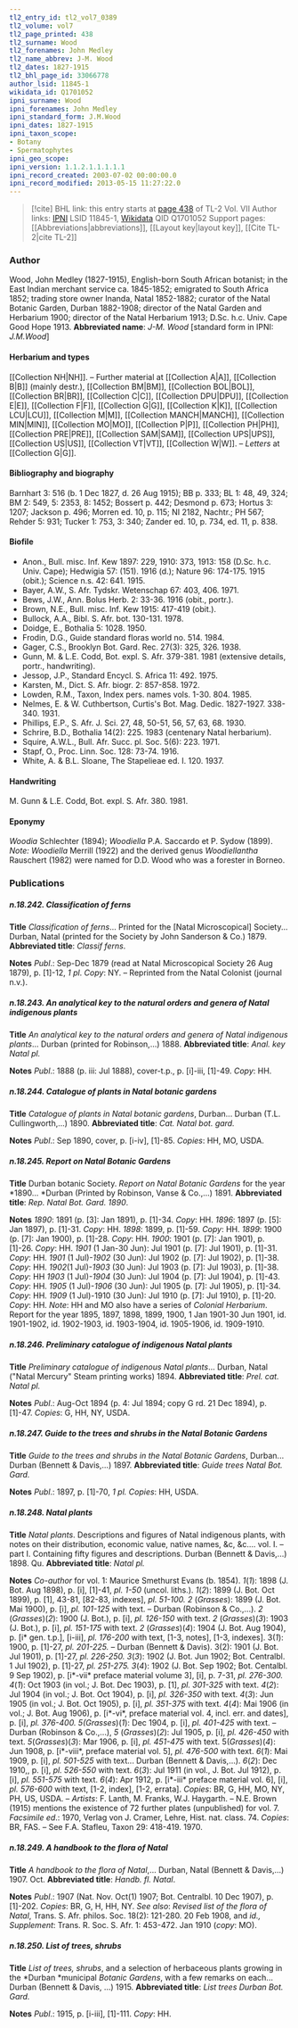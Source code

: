 ```yaml
---
tl2_entry_id: tl2_vol7_0389
tl2_volume: vol7
tl2_page_printed: 438
tl2_surname: Wood
tl2_forenames: John Medley
tl2_name_abbrev: J-M. Wood
tl2_dates: 1827-1915
tl2_bhl_page_id: 33066778
author_lsid: 11845-1
wikidata_id: Q1701052
ipni_surname: Wood
ipni_forenames: John Medley
ipni_standard_form: J.M.Wood
ipni_dates: 1827-1915
ipni_taxon_scope: 
- Botany
- Spermatophytes
ipni_geo_scope: 
ipni_version: 1.1.2.1.1.1.1.1
ipni_record_created: 2003-07-02 00:00:00.0
ipni_record_modified: 2013-05-15 11:27:22.0
---
```


> [!cite] BHL link: this entry starts at [page 438](https://www.biodiversitylibrary.org/page/33066778) of TL-2 Vol. VII
> Author links: [IPNI](https://www.ipni.org/a/11845-1) LSID 11845-1, [Wikidata](https://www.wikidata.org/wiki/Q1701052) QID Q1701052
> Support pages: [[Abbreviations|abbreviations]], [[Layout key|layout key]], [[Cite TL-2|cite TL-2]]

### Author

Wood, John Medley (1827-1915), English-born South African botanist; in the East Indian merchant service ca. 1845-1852; emigrated to South Africa 1852; trading store owner Inanda, Natal 1852-1882; curator of the Natal Botanic Garden, Durban 1882-1908; director of the Natal Garden and Herbarium 1900; director of the Natal Herbarium 1913; D.Sc. h.c. Univ. Cape Good Hope 1913. 
**Abbreviated name**: *J-M. Wood* \[standard form in IPNI: *J.M.Wood*\]

#### Herbarium and types

[[Collection NH|NH]]. – Further material at [[Collection A|A]], [[Collection B|B]] (mainly destr.), [[Collection BM|BM]], [[Collection BOL|BOL]], [[Collection BR|BR]], [[Collection C|C]], [[Collection DPU|DPU]], [[Collection E|E]], [[Collection F|F]], [[Collection G|G]], [[Collection K|K]], [[Collection LCU|LCU]], [[Collection M|M]], [[Collection MANCH|MANCH]], [[Collection MIN|MIN]], [[Collection MO|MO]], [[Collection P|P]], [[Collection PH|PH]], [[Collection PRE|PRE]], [[Collection SAM|SAM]], [[Collection UPS|UPS]], [[Collection US|US]], [[Collection VT|VT]], [[Collection W|W]]. – *Letters* at [[Collection G|G]].

#### Bibliography and biography

Barnhart 3: 516 (b. 1 Dec 1827, d. 26 Aug 1915); BB p. 333; BL 1: 48, 49, 324; BM 2: 549, 5: 2353, 8: 1452; Bossert p. 442; Desmond p. 673; Hortus 3: 1207; Jackson p. 496; Morren ed. 10, p. 115; NI 2182, Nachtr.; PH 567; Rehder 5: 931; Tucker 1: 753, 3: 340; Zander ed. 10, p. 734, ed. 11, p. 838.

#### Biofile

- Anon., Bull. misc. Inf. Kew 1897: 229, 1910: 373, 1913: 158 (D.Sc. h.c. Univ. Cape); Hedwigia 57: (151). 1916 (d.); Nature 96: 174-175. 1915 (obit.); Science n.s. 42: 641. 1915.
- Bayer, A.W., S. Afr. Tydskr. Wetenschap 67: 403, 406. 1971.
- Bews, J.W., Ann. Bolus Herb. 2: 33-36. 1916 (obit., portr.).
- Brown, N.E., Bull. misc. Inf. Kew 1915: 417-419 (obit.).
- Bullock, A.A., Bibl. S. Afr. bot. 130-131. 1978.
- Doidge, E., Bothalia 5: 1028. 1950.
- Frodin, D.G., Guide standard floras world no. 514. 1984.
- Gager, C.S., Brooklyn Bot. Gard. Rec. 27(3): 325, 326. 1938.
- Gunn, M. & L.E. Codd, Bot. expl. S. Afr. 379-381. 1981 (extensive details, portr., handwriting).
- Jessop, J.P., Standard Encycl. S. Africa 11: 492. 1975.
- Karsten, M., Dict. S. Afr. biogr. 2: 857-858. 1972.
- Lowden, R.M., Taxon, Index pers. names vols. 1-30. 804. 1985.
- Nelmes, E. & W. Cuthbertson, Curtis's Bot. Mag. Dedic. 1827-1927. 338-340. 1931.
- Phillips, E.P., S. Afr. J. Sci. 27, 48, 50-51, 56, 57, 63, 68. 1930.
- Schrire, B.D., Bothalia 14(2): 225. 1983 (centenary Natal herbarium).
- Squire, A.W.L., Bull. Afr. Succ. pl. Soc. 5(6): 223. 1971.
- Stapf, O., Proc. Linn. Soc. 128: 73-74. 1916.
- White, A. & B.L. Sloane, The Stapelieae ed. I. 120. 1937.

#### Handwriting

M. Gunn & L.E. Codd, Bot. expl. S. Afr. 380. 1981.

#### Eponymy

*Woodia* Schlechter (1894); *Woodiella* P.A. Saccardo et P. Sydow (1899). *Note: Woodiella* Merrill (1922) and the derived genus *Woodiellantha* Rauschert (1982) were named for D.D. Wood who was a forester in Borneo.

### Publications

##### n.18.242. Classification of ferns

**Title**
*Classification of ferns*... Printed for the \[Natal Microscopical\] Society... Durban, Natal (printed for the Society by John Sanderson & Co.) 1879.
**Abbreviated title**: *Classif ferns*.

**Notes**
*Publ*.: Sep-Dec 1879 (read at Natal Microscopical Society 26 Aug 1879), p. \[1\]-12, *1 pl*.
*Copy*: NY. – Reprinted from the Natal Colonist (journal n.v.).

##### n.18.243. An analytical key to the natural orders and genera of Natal indigenous plants

**Title**
*An analytical key to the natural orders and genera of Natal indigenous plants*... Durban (printed for Robinson,...) 1888.
**Abbreviated title**: *Anal. key Natal pl.*

**Notes**
*Publ*.: 1888 (p. iii: Jul 1888), cover-t.p., p. \[i\]-iii, \[1\]-49. *Copy*: HH.

##### n.18.244. Catalogue of plants in Natal botanic gardens

**Title**
*Catalogue of plants in Natal botanic gardens*, Durban... Durban (T.L. Cullingworth,...) 1890.
**Abbreviated title**: *Cat. Natal bot. gard.*

**Notes**
*Publ*.: Sep 1890, cover, p. \[i-iv\], \[1\]-85. *Copies*: HH, MO, USDA.

##### n.18.245. Report on Natal Botanic Gardens

**Title**
Durban botanic Society. *Report on Natal Botanic Gardens* for the year *1890... *Durban (Printed by Robinson, Vanse & Co.,...) 1891.
**Abbreviated title**: *Rep. Natal Bot. Gard. 1890*.

**Notes**
*1890*: 1891 (p. \[3\]: Jan 1891), p. \[1\]-34. *Copy*: HH.
*1896*: 1897 (p. \[5\]: Jan 1897), p. \[1\]-31. *Copy*: HH.
*1898*: 1899, p. \[1\]-59. *Copy*: HH.
*1899*: 1900 (p. \[7\]: Jan 1900), p. \[1\]-28. *Copy*: HH.
*1900*: 1901 (p. \[7\]: Jan 1901), p. \[1\]-26. *Copy*: HH.
*1901* (1 Jan-30 Jun): Jul 1901 (p. \[7\]: Jul 1901), p. \[1\]-31. *Copy*: HH.
*1901* (1 Jul)-*1902* (30 Jun): Jul 1902 (p. \[7\]: Jul 1902), p. \[1\]-38. *Copy*: HH.
*1902*(1 Jul)-*1903* (30 Jun): Jul 1903 (p. \[7\]: Jul 1903), p. \[1\]-38. *Copy*: HH *1903* (1 JuI)-*1904* (30 Jun): Jul 1904 (p. \[7\]: Jul 1904), p. \[1\]-43. *Copy*: HH.
*1905* (1 Jul)-*1906* (30 Jun): Jul 1905 (p. \[7\]: Jul 1905), p. \[1\]-34. *Copy*: HH.
*1909* (1 Jul)-1910 (30 Jun): Jul 1910 (p. \[7\]: Jul 1910), p. \[1\]-20. *Copy*: HH.
*Note*: HH and MO also have a series of *Colonial Herbarium*. Report for the year 1895, 1897, 1898, 1899, 1900, 1 Jan 1901-30 Jun 1901, id. 1901-1902, id. 1902-1903, id. 1903-1904, id. 1905-1906, id. 1909-1910.

##### n.18.246. Preliminary catalogue of indigenous Natal plants

**Title**
*Preliminary catalogue of indigenous Natal plants*... Durban, Natal ("Natal Mercury" Steam printing works) 1894.
**Abbreviated title**: *Prel. cat. Natal pl.*

**Notes**
*Publ*.: Aug-Oct 1894 (p. 4: Jul 1894; copy G rd. 21 Dec 1894), p. \[1\]-47. *Copies*: G, HH, NY, USDA.

##### n.18.247. Guide to the trees and shrubs in the Natal Botanic Gardens

**Title**
*Guide to the trees and shrubs in the Natal Botanic Gardens*, Durban... Durban (Bennett & Davis,...) 1897.
**Abbreviated title**: *Guide trees Natal Bot. Gard.*

**Notes**
*Publ*.: 1897, p. \[1\]-70, *1 pl. Copies*: HH, USDA.

##### n.18.248. Natal plants

**Title**
*Natal plants*. Descriptions and figures of Natal indigenous plants, with notes on their distribution, economic value, native names, &c, &c.... vol. I. – part I. Containing fifty figures and descriptions. Durban (Bennett & Davis,...) 1898. Qu.
**Abbreviated title**: *Natal pl.*

**Notes**
*Co-author* for vol. 1: Maurice Smethurst Evans (b. 1854).
*1*(*1*): 1898 (J. Bot. Aug 1898), p. \[i\], \[1\]-41, *pl. 1-50* (uncol. liths.).
*1*(*2*): 1899 (J. Bot. Oct 1899), p. \[1\], 43-81, \[82-83, indexes\], *pl. 51-100.*
*2* (*Grasses*): 1899 (J. Bot. Mai 1900), p. \[i\], *pl. 101-125* with text. – Durban (Robinson & Co.,...).
*2* (*Grasses*)(*2*): 1900 (J. Bot.), p. \[i\], *pl. 126-150* with text.
*2* (*Grasses*)(*3*): 1903 (J. Bot.), p. \[i\], *pl. 151-175* with text.
*2* (*Grasses*)(*4*): 1904 (J. Bot. Aug 1904), p. \[i\* gen. t.p.\], \[i-iii\], *pl. 176-200* with text, \[1-3, notes\], \[1-3, indexes\].
3(*1*): 1900, p. \[1\]-27, *pl. 201-225.* – Durban (Bennett & Davis).
3(2): 1901 (J. Bot. Jul 1901), p. \[1\]-27, *pl. 226-250.*
*3*(*3*): 1902 (J. Bot. Jun 1902; Bot. Centralbl. 1 Jul 1902), p. \[1\]-27, *pl. 251-275.*
*3*(*4*): 1902 (J. Bot. Sep 1902; Bot. Centalbl. 9 Sep 1902), p. \[i\*-vii\* preface material volume 3\], \[i\], p. 7-31, *pl. 276-300.*
*4*(*1*): Oct 1903 (in vol.; J. Bot. Dec 1903), p. \[1\], *pl. 301-325* with text.
*4*(*2*): Jul 1904 (in vol.; J. Bot. Oct 1904), p. \[i\], *pl. 326-350* with text.
*4*(*3*): Jun 1905 (in vol.; J. Bot. Oct 1905), p. \[i\], *pl. 351-375* with text.
*4*(*4*): Mai 1906 (in vol.; J. Bot. Aug 1906), p. \[i\*-vi\*, preface material vol. 4, incl. err. and dates\], p. \[i\], *pl. 376-400.
5(Grasses*)(*1*): Dec 1904, p. \[i\], *pl. 401-425* with text. – Durban (Robinson & Co.,...), *5* (*Grasses*)(*2*): Jul 1905, p. \[i\], *pl. 426-450* with text.
*5*(*Grasses*)(*3*): Mar 1906, p. \[i\], *pl. 451-475* with text.
5(*Grasses*)(*4*): Jun 1908, p. \[i\*-viii\*, preface material vol. 5\], *pl. 476-500* with text.
*6*(*1*): Mai 1909, p. \[i\], *pl. 501-525* with text... Durban (Bennett & Davis,...).
*6*(*2*): Dec 1910,, p. \[i\], *pl. 526-550* with text.
*6*(*3*): Jul 1911 (in vol., J. Bot. Jul 1912), p. \[i\], *pl. 551-575* with text.
*6*(*4*): Apr 1912, p. \[i\*-iii\* preface material vol. 6\], \[i\], *pl. 576-600* with text, \[1-2, index\], \[1-2, errata\].
*Copies*: BR, G, HH, MO, NY, PH, US, USDA. – *Artists*: F. Lanth, M. Franks, W.J. Haygarth. – N.E. Brown (1915) mentions the existence of 72 further plates (unpublished) for vol. 7.
*Facsimile ed*.: 1970, Verlag von J. Cramer, Lehre, Hist. nat. class. 74. *Copies*: BR, FAS. – See F.A. Stafleu, Taxon 29: 418-419. 1970.

##### n.18.249. A handbook to the flora of Natal

**Title**
*A handbook to the flora of Natal*,... Durban, Natal (Bennett & Davis,...) 1907. Oct.
**Abbreviated title**: *Handb. fl. Natal*.

**Notes**
*Publ*.: 1907 (Nat. Nov. Oct(1) 1907; Bot. Centralbl. 10 Dec 1907), p. \[1\]-202. *Copies*: BR, G, H, HH, NY.
*See also*: *Revised list of the flora of Natal*, Trans. S. Afr. philos. Soc. 18(2): 121-280. 20 Feb 1908, and *id., Supplement*: Trans. R. Soc. S. Afr. 1: 453-472. Jan 1910 (*copy*: MO).

##### n.18.250. List of trees, shrubs

**Title**
*List of trees, shrubs*, and a selection of herbaceous plants growing in the *Durban *municipal *Botanic Gardens*, with a few remarks on each... Durban (Bennett & Davis, ...) 1915.
**Abbreviated title**: *List trees Durban Bot. Gard.*

**Notes**
*Publ*.: 1915, p. \[i-iii\], \[1\]-111. *Copy*: HH.

